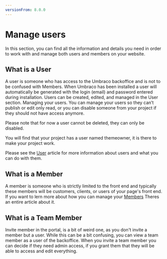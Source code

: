 ```yaml
---
versionFrom: 8.0.0
---
```


# Manage users

In this section, you can find all the information and details you need in order to work with and manage both users and members on your website.

## What is a User

A user is someone who has access to the Umbraco backoffice and is not to be confused with Members. When Umbraco has been installed a user will automatically be generated with the login (email) and password entered during installation. Users can be created, edited, and managed in the User section.
Managing your users.
You can manage your users so they can’t publish or edit only read, or you can disable someone from your project if they should not have access anymore.

Please note that for now a user cannot be deleted, they can only be disabled.

You will find that your project has a user named themeowner, it is there to make your project work.

Please see the [User](../Manage-users/Users/index.md) article for more information about users and what you can do with them.

## What is a Member

A member is someone who is strictly limited to the front end and typically these members will be customers, clients, or users of your page's front end.
If you want to lern more about how you can manage your [Members](../Manage-users/Members/index.md) Theres an entire article about it.

## What is a Team Member

Invite member in the portal, is a bit of weird one, as you don't invite a member but a user.
While this can be a bit confusing, you can view a team member as a user of the backoffice.
When you invite a team member you can decide if they need admin access, if you grant them that they will be able to access and edit everything.
